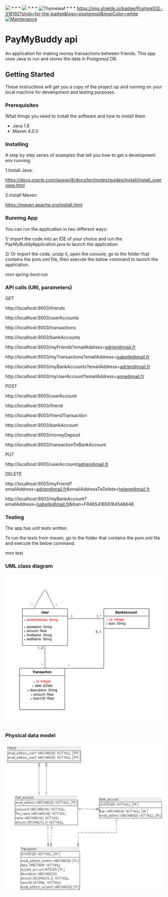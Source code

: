 <img src="https://img.shields.io/badge/java-%23ED8B00.svg?&style=for-the-badge&logo=java&logoColor=white"/> * * *  <img src="https://img.shields.io/badge/spring%20-%236DB33F.svg?&style=for-the-badge&logo=spring&logoColor=white"/> * * *  ![Thymeleaf](https://img.shields.io/badge/Thymeleaf-%23005C0F.svg?style=for-the-badge&logo=Thymeleaf&logoColor=white) * * *  https://img.shields.io/badge/PostgreSQL-316192?style=for-the-badge&logo=postgresql&logoColor=white
[![Maintenance](https://img.shields.io/badge/Maintained%3F-yes-green.svg)](https://GitHub.com/Naereen/StrapDown.js/graphs/commit-activity)

# PayMyBuddy api
An application for making money transactions between friends.
This app uses Java to run and stores the data in Postgresql DB.

## Getting Started

These instructions will get you a copy of the project up and running on your local machine for development and testing purposes. 

### Prerequisites

What things you need to install the software and how to install them

- Java 1.8
- Maven 4.0.0

### Installing

A step by step series of examples that tell you how to get a development env running:

1.Install Java:

https://docs.oracle.com/javase/8/docs/technotes/guides/install/install_overview.html

2.Install Maven:

https://maven.apache.org/install.html

### Running App

You can run the application in two different ways:

1/ import the code into an IDE of your choice and run the PayMyBuddyApplication.java to launch the application.

2/ Or import the code, unzip it, open the console, go to the folder that contains the pom.xml file, then execute the below command to launch the application.

mvn spring-boot:run 

### API calls (URI, parameters)
GET

http://localhost:9003/friends

http://localhost:9003/userAccounts

http://localhost:9003/transactions

http://localhost:9003/bankAccounts

http://localhost:9003/myFriends?emailAddress=adrien@mail.fr

http://localhost:9003/myTransactions?emailAddress=isabelle@mail.fr

http://localhost:9003/myBankAccounts?emailAddress=adrien@mail.fr

http://localhost:9003/myUserAccount?emailAddress=anne@mail.fr


POST

http://localhost:9003/userAccount

http://localhost:9003/friend

http://localhost:9003/friendTransaction

http://localhost:9003/bankAccount

http://localhost:9003/moneyDeposit

http://localhost:9003/transactionToBankAccount


PUT

http://localhost:9003/userAccount/adrien@mail.fr


DELETE

http://localhost:9003/myFriend?emailAddress=adrien@mail.fr&emailAddressToDelete=helene@mail.fr

http://localhost:9003/myBankAccount?emailAddress=isabelle@mail.fr&iban=FR46541656184548646


### Testing
The app has unit tests written.

To run the tests from maven, go to the folder that contains the pom.xml file and execute the below command.

mvn test


### UML class diagram
![Alt text](ressources/class_diagram.png?raw=true "UML class diagram of PayMyBuddy")


### Physical data model
![Alt text](ressources/MPD.png?raw=true "Physical data model of PayMyBuddy")
